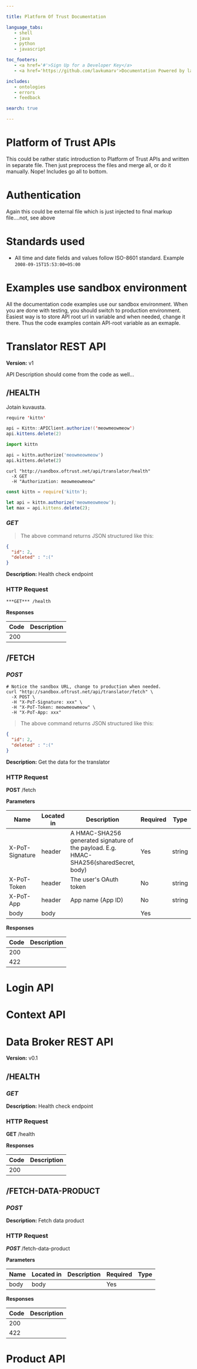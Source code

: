```yaml
--- 

title: Platform Of Trust Documentation 

language_tabs: 
   - shell 
   - java
   - python
   - javascript

toc_footers: 
   - <a href='#'>Sign Up for a Developer Key</a> 
   - <a href='https://github.com/lavkumarv'>Documentation Powered by lav</a> 

includes: 
   - ontologies
   - errors 
   - feedback

search: true 

--- 
```


# Platform of Trust APIs

This could be rather static introduction to Platform of Trust APIs and written in separate file. Then just preprocess the files and merge all, or do it 
manually. Nope! Includes go all to bottom. 

# Authentication

Again this could be external file which is just injected to final markup file....not, see above

# Standards used

* All time and date fields and values follow ISO-8601 standard. Example <code>2008-09-15T15:53:00+05:00</code>

# Examples use sandbox environment

<aside class="warning">
All the documentation code examples use our sandbox environment. When you are done with testing, you should switch to production environment. Easiest way is to store API root url in variable and when needed, change it there. Thus the code examples contain API-root variable as an exmaple. 
</aside>

# Translator REST API 

**Version:** v1 

API Description should come from the code as well...

## /HEALTH

Jotain kuvausta.

```java
require 'kittn'

api = Kittn::APIClient.authorize!('meowmeowmeow')
api.kittens.delete(2)
```

```python
import kittn

api = kittn.authorize('meowmeowmeow')
api.kittens.delete(2)
```

```shell
curl "http://sandbox.oftrust.net/api/translator/health"
  -X GET
  -H "Authorization: meowmeowmeow"
```

```javascript
const kittn = require('kittn');

let api = kittn.authorize('meowmeowmeow');
let max = api.kittens.delete(2);
```

### ***GET*** 


> The above command returns JSON structured like this:

```json
{
  "id": 2,
  "deleted" : ":("
}
```

**Description:** Health check endpoint

### HTTP Request 
`***GET*** /health` 

**Responses**

| Code | Description |
| ---- | ----------- |
| 200 |  |

## /FETCH
### ***POST*** 


```shell
# Notice the sandbox URL, change to production when needed. 
curl "http://sandbox.oftrust.net/api/translator/fetch" \
  -X POST \
  -H "X-PoT-Signature: xxx" \
  -H "X-PoT-Token: meowmeowmeow" \
  -H "X-PoT-App: xxx" 
```


> The above command returns JSON structured like this:

```json
{
  "id": 2,
  "deleted" : ":("
}
```

**Description:** Get the data for the translator

### HTTP Request 
**POST** /fetch 

**Parameters**

| Name | Located in | Description | Required | Type |
| ---- | ---------- | ----------- | -------- | ---- |
| X-PoT-Signature | header | A HMAC-SHA256 generated signature of the payload. E.g. HMAC-SHA256(sharedSecret, body)  | Yes | string |
| X-PoT-Token | header | The user's OAuth token | No | string |
| X-PoT-App | header | App name (App ID) | No | string |
| body | body |  | Yes |  |

**Responses**

| Code | Description |
| ---- | ----------- |
| 200 |  |
| 422 |  |



# Login API 

# Context API 


# Data Broker REST API 

**Version:** v0.1 

## /HEALTH
### ***GET*** 

**Description:** Health check endpoint

### HTTP Request 
**GET** /health 

**Responses**

| Code | Description |
| ---- | ----------- |
| 200 |  |

## /FETCH-DATA-PRODUCT
### ***POST*** 

**Description:** Fetch data product

### HTTP Request 
***POST*** /fetch-data-product 

**Parameters**

| Name | Located in | Description | Required | Type |
| ---- | ---------- | ----------- | -------- | ---- |
| body | body |  | Yes |  |

**Responses**

| Code | Description |
| ---- | ----------- |
| 200 |  |
| 422 |  |


# Product API 

<!-- Converted with the swagger-to-slate https://github.com/lavkumarv/swagger-to-slate -->
